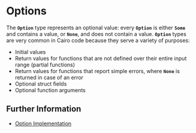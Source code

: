 # Options

The **`Option`** type represents an optional value: every **`Option`** is either **`Some`** and contains a value, or **`None`**, and does not contain a value. **`Option`** types are very common in Cairo code because they serve a variety of purposes:

- Initial values
- Return values for functions that are not defined over their entire input range (partial functions)
- Return values for functions that report simple errors, where **`None`** is returned in case of an error
- Optional struct fields
- Optional function arguments

## Further Information

- [Option Implementation](https://book.cairo-lang.org/ch06-01-enums.html#the-option-enum-and-its-advantages)
